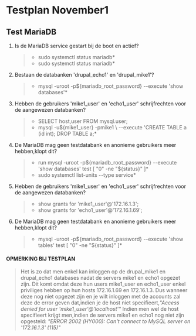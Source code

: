 # Testplan November1

## Test MariaDB

1. Is de MariaDB service gestart bij de boot en actief?
    > * sudo systemctl status mariadb*
    > * sudo systemctl status mariadb*
2. Bestaan de databanken 'drupal_echo1' en 'drupal_mike1'?
    > * mysql -uroot -p${mariadb_root_password} --execute 'show databases'*
3. Hebben de gebruikers 'mike1_user' en 'echo1_user' schrijfrechten voor de aangewezen databanken?
    > * SELECT host,user FROM mysql.user;
    > * mysql -u${mike1_user} -pmike1 \ --execute 'CREATE TABLE a (id int); DROP TABLE a;*
4.  De MariaDB mag geen testdatabank en anonieme gebruikers meer hebben,klopt dit?
    > * run mysql -uroot -p${mariadb_root_password} --execute 'show databases' test [ "0" -ne "${status}" ]*
    > * sudo systemctl list-units --type service*
5. Hebben de gebruikers 'mike1_user' en 'echo1_user' schrijfrechten voor de aangewezen databanken?
    > * show grants for 'mike1_user'@'172.16.1.3';
    > * show grants for 'echo1_user'@'172.16.1.69';
6.  De MariaDB mag geen testdatabank en anonieme gebruikers meer hebben,klopt dit?
    > * mysql -uroot -p${mariadb_root_password} --execute 'show tables' test [ "0" -ne "${status}" ]*

#### OPMERKING BIJ TESTPLAN
>  Het is zo dat men enkel kan inloggen op de drupal_mike1 en drupal_echo1 databases nadat de servers mike1 en echo1 opgezet zijn. Dit komt omdat deze hun users mike1_user en echo1_user enkel priviliges hebben op hun hosts 172.16.1.69 en 172.16.1.3. Dus wanneer deze nog niet opgezet zijn en je wilt inloggen met de accounts zal deze  de error geven dat,indien je de host niet specifieert,*"Access denied for user 'mike1_user'@'localhost'"*
   > Indien men wel de host specifieert krijgt men,indien de servers mike1 en echo1 nog niet zijn opgesteld:
      *"ERROR 2002 (HY000): Can't connect to MySQL server on '172.16.1.3' (115)"*

